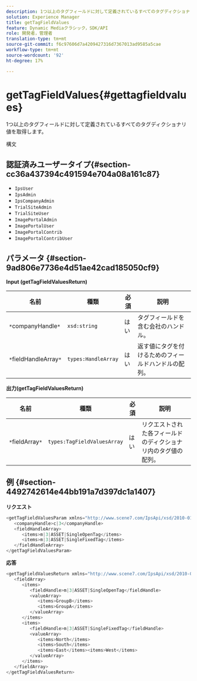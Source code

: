 ```yaml
---
description: 1つ以上のタグフィールドに対して定義されているすべてのタグディクショナリ値を取得します。
solution: Experience Manager
title: getTagFieldValues
feature: Dynamic Mediaクラシック，SDK/API
role: 開発者，管理者
translation-type: tm+mt
source-git-commit: f6c97606d7a4209427316d7367013ad9585a5cae
workflow-type: tm+mt
source-wordcount: '92'
ht-degree: 17%

---
```



# getTagFieldValues{#gettagfieldvalues}

1つ以上のタグフィールドに対して定義されているすべてのタグディクショナリ値を取得します。

構文

## 認証済みユーザータイプ{#section-cc36a437394c491594e704a08a161c87}

* `IpsUser`
* `IpsAdmin`
* `IpsCompanyAdmin`
* `TrialSiteAdmin`
* `TrialSiteUser`
* `ImagePortalAdmin`
* `ImagePortalUser`
* `ImagePortalContrib`
* `ImagePortalContribUser`

## パラメータ {#section-9ad806e7736e4d51ae42cad185050cf9}

**Input (getTagFieldValuesReturn)**

| 名前 | 種類 | 必須 | 説明 |
|---|---|---|---|
| `*`companyHandle`*` | `xsd:string` | はい | タグフィールドを含む会社のハンドル。 |
| `*`fieldHandleArray`*` | `types:HandleArray` | はい | 返す値にタグを付けるためのフィールドハンドルの配列。 |

**出力(getTagFieldValuesReturn)**

| 名前 | 種類 | 必須 | 説明 |
|---|---|---|---|
| `*`fieldArray`*` | `types:TagFieldValuesArray` | はい | リクエストされた各フィールドのディクショナリ内のタグ値の配列。 |

## 例 {#section-4492742614e44bb191a7d397dc1a1407}

**リクエスト**

```java
<getTagFieldValuesParam xmlns="http://www.scene7.com/IpsApi/xsd/2010-01-31">
   <companyHandle>c|3</companyHandle>
   <fieldHandleArray>
      <items>m|3|ASSET|SingleOpenTag</items>
      <items>m|3|ASSET|SingleFixedTag</items>
   </fieldHandleArray>
</getTagFieldValuesParam>
```

**応答**

```java
<getTagFieldValuesReturn xmlns="http://www.scene7.com/IpsApi/xsd/2010-01-31">
   <fieldArray>
      <items>
         <fieldHandle>m|3|ASSET|SingleOpenTag</fieldHandle>
         <valueArray>
            <items>GroupB</items>
            <items>GroupA</items>
         </valueArray>
      </items>
      <items>
         <fieldHandle>m|3|ASSET|SingleFixedTag</fieldHandle>
         <valueArray>
            <items>North</items>
            <items>South</items>
            <items>East</items><items>West</items>
         </valueArray>
      </items>
   </fieldArray>
</getTagFieldValuesReturn>
```


